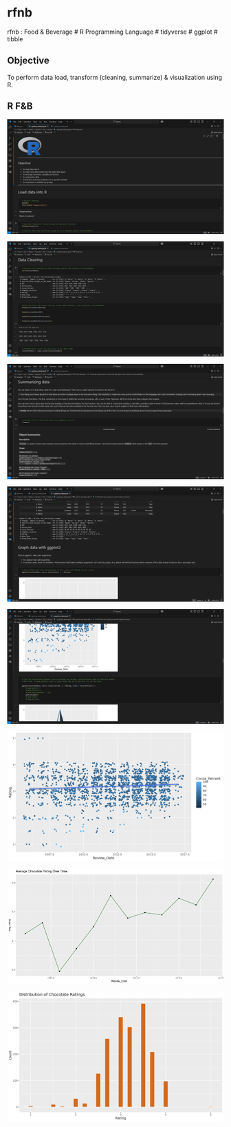 # rfnb
rfnb : Food &amp; Beverage # R Programming Language # tidyverse # ggplot # tibble

## Objective
To perform data load, transform (cleaning, summarize) & visualization using R.


## R F&B

![rfnb001.png](./media/rfnb001.png)

![rfnb002.png](./media/rfnb002.png)

![rfnb003.png](./media/rfnb003.png)

![rfnb004.png](./media/rfnb004.png)

![rfnb005.png](./media/rfnb005.png)

![rfnb006.png](./media/rfnb006.png)

![rfnb007.png](./media/rfnb007.png)

![rfnb008.png](./media/rfnb008.png)
